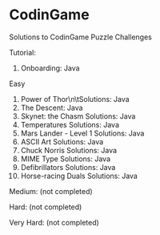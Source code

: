 # CodinGame
Solutions to CodinGame Puzzle Challenges

Tutorial:
1. Onboarding: Java

Easy
1. Power of Thor\n\tSolutions: Java
2. The Descent: Java
3. Skynet: the Chasm
   Solutions: Java
4. Temperatures
   Solutions: Java
5. Mars Lander - Level 1
   Solutions: Java
6. ASCII Art
   Solutions: Java
7. Chuck Norris
   Solutions: Java
8. MIME Type
   Solutions: Java
9. Defibrillators
   Solutions: Java
10. Horse-racing Duals
   Solutions: Java

Medium:
(not completed)

Hard:
(not completed)

Very Hard:
(not completed)
